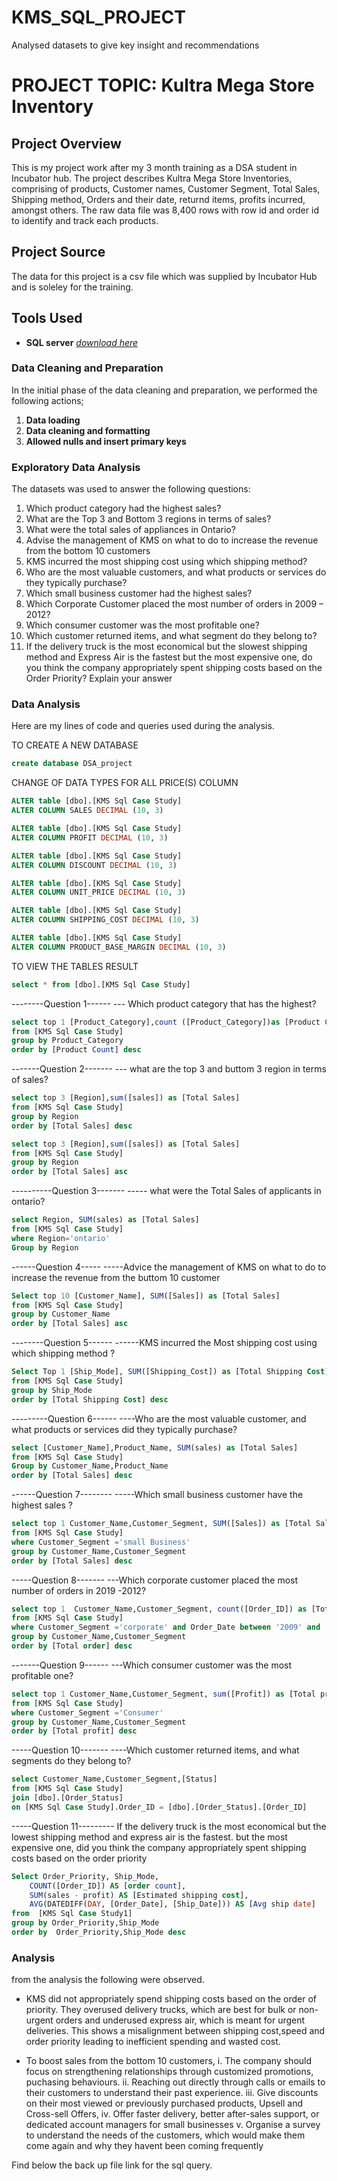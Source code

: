 # KMS_SQL_PROJECT
Analysed datasets to give key insight and recommendations

# PROJECT TOPIC: Kultra Mega Store Inventory

## Project Overview
This is my project work after my 3 month training as a DSA student in Incubator hub. The project describes Kultra Mega Store Inventories, comprising of products, Customer names, Customer Segment, Total Sales, Shipping method, Orders and their date, returnd items, profits incurred, amongst others. The raw data file was 8,400 rows with row id and order id to identify and track each products.

## Project Source
The data for this project is a csv file which was supplied by Incubator Hub and is soleley for the training.  

## Tools Used 
- **SQL server** *[download here](https://youtu.be/dPs7BQ4Zx_Q?si=f9B1NBnHCFmzgoPP)*
  
### Data Cleaning and Preparation
In the initial phase of the data cleaning and preparation, we performed the following actions;
1. **Data loading**
2. **Data cleaning and formatting**
3. **Allowed nulls and insert primary keys**

### Exploratory Data Analysis
The datasets was used to answer the following questions:
1. Which product category had the highest sales? 
2. What are the Top 3 and Bottom 3 regions in terms of sales? 
3. What were the total sales of appliances in Ontario? 
4. Advise the management of KMS on what to do to increase the revenue from the bottom 10 customers 
5. KMS incurred the most shipping cost using which shipping method?
6. Who are the most valuable customers, and what products or services do they typically purchase? 
7. Which small business customer had the highest sales? 
8. Which Corporate Customer placed the most number of orders in 2009 – 2012? 
9. Which consumer customer was the most profitable one? 
10. Which customer returned items, and what segment do they belong to? 
11. If the delivery truck is the most economical but the slowest shipping method and Express Air is the fastest but the most expensive one, do you think the company appropriately spent shipping costs based on the Order Priority? Explain your answer   
   
### Data Analysis
Here are my lines of code and queries used during the analysis.

TO CREATE A NEW DATABASE
``` SQL 
create database DSA_project
```
CHANGE OF DATA TYPES FOR ALL PRICE(S) COLUMN
``` SQL
ALTER table [dbo].[KMS Sql Case Study]
ALTER COLUMN SALES DECIMAL (10, 3)
```
``` SQL
ALTER table [dbo].[KMS Sql Case Study]
ALTER COLUMN PROFIT DECIMAL (10, 3)
```
``` SQL
ALTER table [dbo].[KMS Sql Case Study]
ALTER COLUMN DISCOUNT DECIMAL (10, 3)
```
``` SQL
ALTER table [dbo].[KMS Sql Case Study]
ALTER COLUMN UNIT_PRICE DECIMAL (10, 3)
```
``` SQL
ALTER table [dbo].[KMS Sql Case Study]
ALTER COLUMN SHIPPING_COST DECIMAL (10, 3)
```
``` SQL
ALTER table [dbo].[KMS Sql Case Study]
ALTER COLUMN PRODUCT_BASE_MARGIN DECIMAL (10, 3)
```
TO VIEW THE TABLES RESULT 
``` SQL
select * from [dbo].[KMS Sql Case Study]
```
--------Question 1------
--- Which product category that has the highest?
``` SQL
select top 1 [Product_Category],count ([Product_Category])as [Product Count]
from [KMS Sql Case Study]
group by Product_Category
order by [Product Count] desc
```
-------Question 2-------
--- what are the top 3 and buttom 3 region in terms of sales? 
``` SQL
select top 3 [Region],sum([sales]) as [Total Sales]
from [KMS Sql Case Study]
group by Region
order by [Total Sales] desc
```
``` SQL
select top 3 [Region],sum([sales]) as [Total Sales]
from [KMS Sql Case Study]
group by Region
order by [Total Sales] asc
```
----------Question 3-------
----- what were  the Total Sales of applicants in ontario?
``` SQL
select Region, SUM(sales) as [Total Sales]
from [KMS Sql Case Study]
where Region='ontario'
Group by Region
```
------Question 4-----
-----Advice the management of KMS on what to do to increase the revenue from the buttom 10 customer 
``` SQL
Select top 10 [Customer_Name], SUM([Sales]) as [Total Sales]
from [KMS Sql Case Study]
group by Customer_Name
order by [Total Sales] asc
```
--------Question 5------
------KMS incurred the Most shipping cost using which shipping method ?
``` SQL
Select Top 1 [Ship_Mode], SUM([Shipping_Cost]) as [Total Shipping Cost]
from [KMS Sql Case Study]
group by Ship_Mode
order by [Total Shipping Cost] desc
```
---------Question 6------
----Who are the most valuable customer, and what products or services did they typically purchase?
``` SQL
select [Customer_Name],Product_Name, SUM(sales) as [Total Sales]
from [KMS Sql Case Study]
Group by Customer_Name,Product_Name
order by [Total Sales] desc
```
------Question 7--------
-----Which small business customer have the highest sales ?
``` SQL
select top 1 Customer_Name,Customer_Segment, SUM([Sales]) as [Total Sales]
from [KMS Sql Case Study]
where Customer_Segment ='small Business'
group by Customer_Name,Customer_Segment
order by [Total Sales] desc
```
-----Question 8-------
---Which corporate customer placed the most number of orders in 2019 -2012?
``` SQL
select top 1  Customer_Name,Customer_Segment, count([Order_ID]) as [Total order]
from [KMS Sql Case Study]
where Customer_Segment ='corporate' and Order_Date between '2009' and '2012'
group by Customer_Name,Customer_Segment
order by [Total order] desc
```
-------Question 9------
---Which consumer customer was the most profitable one?
``` SQL
select top 1 Customer_Name,Customer_Segment, sum([Profit]) as [Total profit]
from [KMS Sql Case Study]
where Customer_Segment ='Consumer'
group by Customer_Name,Customer_Segment
order by [Total profit] desc
```
-----Question 10-------
----Which customer returned items, and what segments do they belong to?
``` SQL
select Customer_Name,Customer_Segment,[Status]
from [KMS Sql Case Study]
join [dbo].[Order_Status]
on [KMS Sql Case Study].Order_ID = [dbo].[Order_Status].[Order_ID]
```
-----Question 11---------
If the delivery truck is the most economical but the lowest shipping method and express air is the fastest.
but the most expensive one, did you think the company appropriately spent shipping costs based on the order priority
``` SQL
Select Order_Priority, Ship_Mode,
    COUNT([Order_ID]) AS [order count],
    SUM(sales - profit) AS [Estimated shipping cost],
    AVG(DATEDIFF(DAY, [Order_Date], [Ship_Date])) AS [Avg ship date]
from  [KMS Sql Case Study1] 
group by Order_Priority,Ship_Mode
order by  Order_Priority,Ship_Mode desc
```
### Analysis
from the analysis the following were observed.

- KMS did not appropriately spend shipping costs based on the order of  priority. They overused delivery trucks, which are best for bulk or non-urgent orders and underused express air, which is meant for urgent deliveries. This shows a misalignment between shipping cost,speed and order priority leading to inefficient spending and wasted cost.

- To boost sales from the bottom 10 customers,
  i. The company should focus on strengthening relationships through customized promotions, puchasing behaviours.
  ii. Reaching out directly through calls or emails to their customers to understand their past experience.
  iii. Give discounts on their most viewed or previously purchased products, Upsell and Cross-sell Offers,
  iv. Offer faster delivery, better after-sales support, or dedicated account managers for small businesses
  v. Organise a survey to understand the needs of the customers, which would make them come again and why they havent been coming frequently

Find below the back up file link for the sql query.
